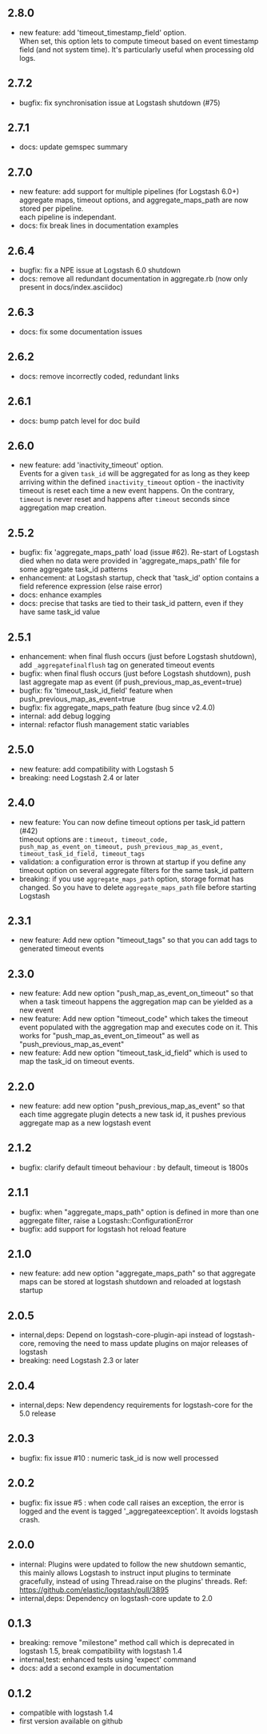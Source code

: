 ## 2.8.0
  - new feature: add 'timeout_timestamp_field' option.  
    When set, this option lets to compute timeout based on event timestamp field (and not system time). It's particularly useful when processing old logs.

## 2.7.2
  - bugfix: fix synchronisation issue at Logstash shutdown (#75)

## 2.7.1
  - docs: update gemspec summary

## 2.7.0
 - new feature: add support for multiple pipelines (for Logstash 6.0+)  
   aggregate maps, timeout options, and aggregate_maps_path are now stored per pipeline.  
   each pipeline is independant.
 - docs: fix break lines in documentation examples  

## 2.6.4
- bugfix: fix a NPE issue at Logstash 6.0 shutdown
- docs: remove all redundant documentation in aggregate.rb (now only present in docs/index.asciidoc)

## 2.6.3
- docs: fix some documentation issues

## 2.6.2
- docs: remove incorrectly coded, redundant links

## 2.6.1
- docs: bump patch level for doc build

## 2.6.0
- new feature: add 'inactivity_timeout' option.  
  Events for a given `task_id` will be aggregated for as long as they keep arriving within the defined `inactivity_timeout` option - the inactivity timeout is reset each time a new event happens. On the contrary, `timeout` is never reset and happens after `timeout` seconds since aggregation map creation.

## 2.5.2
- bugfix: fix 'aggregate_maps_path' load (issue #62). Re-start of Logstash died when no data were provided in 'aggregate_maps_path' file for some aggregate task_id patterns
- enhancement: at Logstash startup, check that 'task_id' option contains a field reference expression (else raise error)
- docs: enhance examples
- docs: precise that tasks are tied to their task_id pattern, even if they have same task_id value

## 2.5.1
- enhancement: when final flush occurs (just before Logstash shutdown), add `_aggregatefinalflush` tag on generated timeout events 
- bugfix: when final flush occurs (just before Logstash shutdown), push last aggregate map as event (if push_previous_map_as_event=true)
- bugfix: fix 'timeout_task_id_field' feature when push_previous_map_as_event=true
- bugfix: fix aggregate_maps_path feature (bug since v2.4.0)
- internal: add debug logging
- internal: refactor flush management static variables

## 2.5.0
 - new feature: add compatibility with Logstash 5
 - breaking: need Logstash 2.4 or later  

## 2.4.0
 - new feature: You can now define timeout options per task_id pattern (#42)  
 timeout options are : `timeout, timeout_code, push_map_as_event_on_timeout, push_previous_map_as_event, timeout_task_id_field, timeout_tags`
 - validation: a configuration error is thrown at startup if you define any timeout option on several aggregate filters for the same task_id pattern
 - breaking: if you use `aggregate_maps_path` option, storage format has changed. So you have to delete `aggregate_maps_path` file before starting Logstash
 
## 2.3.1
 - new feature: Add new option "timeout_tags" so that you can add tags to generated timeout events
 
## 2.3.0
 - new feature: Add new option "push_map_as_event_on_timeout" so that when a task timeout happens the aggregation map can be yielded as a new event
 - new feature: Add new option "timeout_code" which takes the timeout event populated with the aggregation map and executes code on it. This works for "push_map_as_event_on_timeout" as well as "push_previous_map_as_event"
 - new feature: Add new option "timeout_task_id_field" which is used to map the task_id on timeout events.

## 2.2.0
 - new feature: add new option "push_previous_map_as_event" so that each time aggregate plugin detects a new task id, it pushes previous aggregate map as a new logstash event

## 2.1.2
 - bugfix: clarify default timeout behaviour : by default, timeout is 1800s 

## 2.1.1
 - bugfix: when "aggregate_maps_path" option is defined in more than one aggregate filter, raise a Logstash::ConfigurationError 
 - bugfix: add support for logstash hot reload feature 

## 2.1.0
 - new feature: add new option "aggregate_maps_path" so that aggregate maps can be stored at logstash shutdown and reloaded at logstash startup

## 2.0.5
 - internal,deps: Depend on logstash-core-plugin-api instead of logstash-core, removing the need to mass update plugins on major releases of logstash
 - breaking: need Logstash 2.3 or later

## 2.0.4
 - internal,deps: New dependency requirements for logstash-core for the 5.0 release

## 2.0.3
 - bugfix: fix issue #10 : numeric task_id is now well processed

## 2.0.2
 - bugfix: fix issue #5 : when code call raises an exception, the error is logged and the event is tagged '_aggregateexception'. It avoids logstash crash.

## 2.0.0
 - internal: Plugins were updated to follow the new shutdown semantic, this mainly allows Logstash to instruct input plugins to terminate gracefully, 
   instead of using Thread.raise on the plugins' threads. Ref: https://github.com/elastic/logstash/pull/3895
 - internal,deps: Dependency on logstash-core update to 2.0

## 0.1.3
 - breaking: remove "milestone" method call which is deprecated in logstash 1.5, break compatibility with logstash 1.4
 - internal,test: enhanced tests using 'expect' command
 - docs: add a second example in documentation

## 0.1.2
 - compatible with logstash 1.4
 - first version available on github

